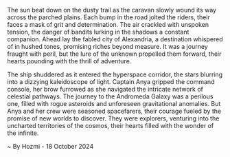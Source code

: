 
The sun beat down on the dusty trail as the caravan slowly wound its way across the parched plains. Each bump in the road jolted the riders, their faces a mask of grit and determination. The air crackled with unspoken tension, the danger of bandits lurking in the shadows a constant companion. Ahead lay the fabled city of Alexandria, a destination whispered of in hushed tones, promising riches beyond measure. It was a journey fraught with peril, but the lure of the unknown propelled them forward, their hearts pounding with the thrill of adventure.

The ship shuddered as it entered the hyperspace corridor, the stars blurring into a dizzying kaleidoscope of light. Captain Anya gripped the command console, her brow furrowed as she navigated the intricate network of celestial pathways. The journey to the Andromeda Galaxy was a perilous one, filled with rogue asteroids and unforeseen gravitational anomalies. But Anya and her crew were seasoned spacefarers, their courage fueled by the promise of new worlds to discover. They were explorers, venturing into the uncharted territories of the cosmos, their hearts filled with the wonder of the infinite. 

~ By Hozmi - 18 October 2024
